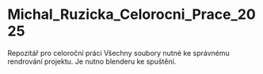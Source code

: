 # Michal_Ruzicka_Celorocni_Prace_2025
Repozitář pro celoroční práci
Všechny soubory nutné ke správnému rendrování projektu. Je nutno blenderu ke spuštění.
